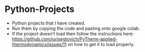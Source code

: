 # Python-Projects
- Python projects that I have created.
- Run them by copying the code and pasting onto google colab.
- If the project doesn't load then follow the instructions here: https://github.com/iurisegtovich/PyTherm-applied-thermodynamics/issues/11 on how to get it to load properly.
